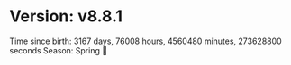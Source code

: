 # Version: v8.8.1
Time since birth: 3167 days, 76008 hours, 4560480 minutes, 273628800 seconds
Season: Spring 🌸
